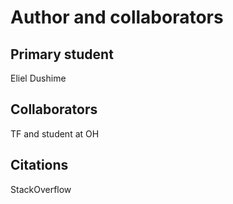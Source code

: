 Author and collaborators
========================

Primary student
---------------
Eliel Dushime


Collaborators
-------------
TF and student at OH


Citations
---------
StackOverflow
